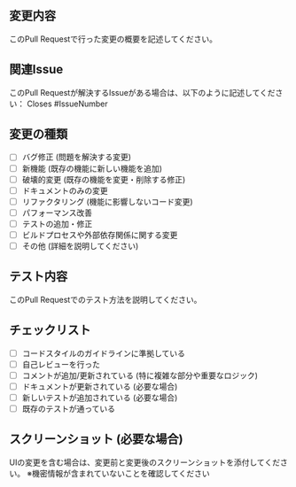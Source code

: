 ## 変更内容

このPull Requestで行った変更の概要を記述してください。

## 関連Issue

このPull Requestが解決するIssueがある場合は、以下のように記述してください：
Closes #IssueNumber

## 変更の種類

- [ ] バグ修正 (問題を解決する変更)
- [ ] 新機能 (既存の機能に新しい機能を追加)
- [ ] 破壊的変更 (既存の機能を変更・削除する修正)
- [ ] ドキュメントのみの変更
- [ ] リファクタリング (機能に影響しないコード変更)
- [ ] パフォーマンス改善
- [ ] テストの追加・修正
- [ ] ビルドプロセスや外部依存関係に関する変更
- [ ] その他 (詳細を説明してください)

## テスト内容

このPull Requestでのテスト方法を説明してください。

## チェックリスト

- [ ] コードスタイルのガイドラインに準拠している
- [ ] 自己レビューを行った
- [ ] コメントが追加/更新されている (特に複雑な部分や重要なロジック)
- [ ] ドキュメントが更新されている (必要な場合)
- [ ] 新しいテストが追加されている (必要な場合)
- [ ] 既存のテストが通っている

## スクリーンショット (必要な場合)

UIの変更を含む場合は、変更前と変更後のスクリーンショットを添付してください。
※機密情報が含まれていないことを確認してください
